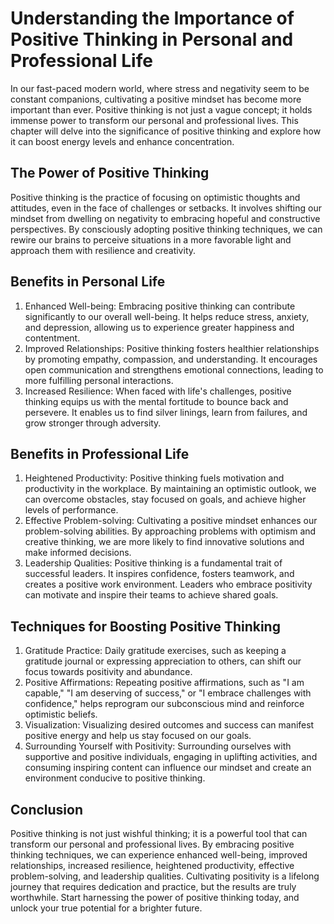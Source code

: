 Understanding the Importance of Positive Thinking in Personal and Professional Life
============================================================================================

In our fast-paced modern world, where stress and negativity seem to be constant companions, cultivating a positive mindset has become more important than ever. Positive thinking is not just a vague concept; it holds immense power to transform our personal and professional lives. This chapter will delve into the significance of positive thinking and explore how it can boost energy levels and enhance concentration.

The Power of Positive Thinking
------------------------------

Positive thinking is the practice of focusing on optimistic thoughts and attitudes, even in the face of challenges or setbacks. It involves shifting our mindset from dwelling on negativity to embracing hopeful and constructive perspectives. By consciously adopting positive thinking techniques, we can rewire our brains to perceive situations in a more favorable light and approach them with resilience and creativity.

Benefits in Personal Life
-------------------------

1. Enhanced Well-being: Embracing positive thinking can contribute significantly to our overall well-being. It helps reduce stress, anxiety, and depression, allowing us to experience greater happiness and contentment.
2. Improved Relationships: Positive thinking fosters healthier relationships by promoting empathy, compassion, and understanding. It encourages open communication and strengthens emotional connections, leading to more fulfilling personal interactions.
3. Increased Resilience: When faced with life's challenges, positive thinking equips us with the mental fortitude to bounce back and persevere. It enables us to find silver linings, learn from failures, and grow stronger through adversity.

Benefits in Professional Life
-----------------------------

1. Heightened Productivity: Positive thinking fuels motivation and productivity in the workplace. By maintaining an optimistic outlook, we can overcome obstacles, stay focused on goals, and achieve higher levels of performance.
2. Effective Problem-solving: Cultivating a positive mindset enhances our problem-solving abilities. By approaching problems with optimism and creative thinking, we are more likely to find innovative solutions and make informed decisions.
3. Leadership Qualities: Positive thinking is a fundamental trait of successful leaders. It inspires confidence, fosters teamwork, and creates a positive work environment. Leaders who embrace positivity can motivate and inspire their teams to achieve shared goals.

Techniques for Boosting Positive Thinking
-----------------------------------------

1. Gratitude Practice: Daily gratitude exercises, such as keeping a gratitude journal or expressing appreciation to others, can shift our focus towards positivity and abundance.
2. Positive Affirmations: Repeating positive affirmations, such as "I am capable," "I am deserving of success," or "I embrace challenges with confidence," helps reprogram our subconscious mind and reinforce optimistic beliefs.
3. Visualization: Visualizing desired outcomes and success can manifest positive energy and help us stay focused on our goals.
4. Surrounding Yourself with Positivity: Surrounding ourselves with supportive and positive individuals, engaging in uplifting activities, and consuming inspiring content can influence our mindset and create an environment conducive to positive thinking.

Conclusion
----------

Positive thinking is not just wishful thinking; it is a powerful tool that can transform our personal and professional lives. By embracing positive thinking techniques, we can experience enhanced well-being, improved relationships, increased resilience, heightened productivity, effective problem-solving, and leadership qualities. Cultivating positivity is a lifelong journey that requires dedication and practice, but the results are truly worthwhile. Start harnessing the power of positive thinking today, and unlock your true potential for a brighter future.

